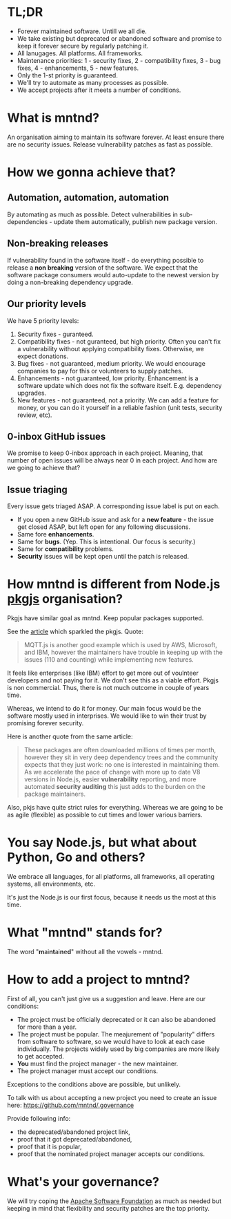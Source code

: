# TL;DR

* Forever maintained software. Untill we all die.
* We take existing but deprecated or abandoned software and promise to keep it forever secure by regularly patching it.
* All lanugages. All platforms. All frameworks.
* Maintenance priorities: 1 - security fixes, 2 - compatibility fixes, 3 - bug fixes, 4 - enhancements, 5 - new features.
* Only the 1-st priority is guaranteed.
* We'll try to automate as many processes as possible.
* We accept projects after it meets a number of conditions.

# What is mntnd?

An organisation aiming to maintain its software forever. At least ensure there are no security issues. Release vulnerability patches as fast as possible.

# How we gonna achieve that?

## Automation, automation, automation

By automating as much as possible. Detect vulnerabilities in sub-dependencies - update them automatically, publish new package version.

## Non-breaking releases

If vulnerability found in the software itself - do everything possible to release a **non breaking** version of the software. We expect that the software package consumers would auto-update to the newest version by doing a non-breaking dependency upgrade.

## Our priority levels

We have 5 priority levels:

1. Security fixes - guranteed.
2. Compatibility fixes - not guranteed, but high priority. Often you can't fix a vulnerability without applying compatibility fixes. Otherwise, we expect donations.
3. Bug fixes - not guaranteed, medium priority. We would encourage companies to pay for this or volunteers to supply patches.
4. Enhancements - not guaranteed, low priority. Enhancement is a software update which does not fix the software itself. E.g. dependency upgrades.
5. New features - not guaranteed, not a priority. We can add a feature for money, or you can do it yourself in a reliable fashion (unit tests, security review, etc).

## 0-inbox GitHub issues

We promise to keep 0-inbox approach in each project. Meaning, that number of open issues will be always near 0 in each project. And how are we going to achieve that?

## Issue triaging

Every issue gets triaged ASAP. A corresponding issue label is put on each.

* If you open a new GitHub issue and ask for a **new feature** - the issue get closed ASAP, but left open for any following discussions.
* Same fore **enhancements**.
* Same for **bugs**. (Yep. This is intentional. Our focus is security.)
* Same for **compatibility** problems.
* **Security** issues will be kept open until the patch is released.

# How mntnd is different from Node.js [pkgjs](https://github.com/pkgjs) organisation?

Pkgjs have similar goal as mntnd. Keep popular packages supported.

See the [article](https://medium.com/@nodejs/call-to-action-accelerating-node-js-growth-e4862bee2919) which sparkled the pkgjs. Quote:

> MQTT.js is another good example which is used by AWS, Microsoft, and IBM, however the maintainers have trouble in keeping up with the issues (110 and counting) while implementing new features.

It feels like enterprises (like IBM) effort to get more out of voulnteer developers and not paying for it. We don't see this as a viable effort. Pkgjs is non commercial. Thus, there is not much outcome in couple of years time.

Whereas, we intend to do it for money. Our main focus would be the software mostly used in interprises. We would like to win their trust by promising forever security.

Here is another quote from the same article:

> These packages are often downloaded millions of times per month, however they sit in very deep dependency trees and the community expects that they just work: no one is interested in maintaining them. As we accelerate the pace of change with more up to date V8 versions in Node.js, easier **vulnerability** reporting, and more automated **security auditing** this just adds to the burden on the package maintainers.

Also, pkjs have quite strict rules for everything. Whereas we are going to be as agile (flexible) as possible to cut times and lower various barriers.

# You say Node.js, but what about Python, Go and others?

We embrace all languages, for all platforms, all frameworks, all operating systems, all environments, etc.

It's just the Node.js is our first focus, because it needs us the most at this time.

# What "mntnd" stands for?

The word "**m**ai**nt**ai**n**e**d**" without all the vowels - mntnd.

# How to add a project to mntnd?

First of all, you can't just give us a suggestion and leave. Here are our conditions:

* The project must be officially deprecated or it can also be abandoned for more than a year.
* The project must be popular. The meajurement of "popularity" differs from software to software, so we would have to look at each case individually. The projects widely used by big companies are more likely to get accepted.
* **You** must find the project manager - the new maintainer.
* The project manager must accept our conditions.

Exceptions to the conditions above are possible, but unlikely.

To talk with us about accepting a new project you need to create an issue here: https://github.com/mntnd/.governance

Provide following info:
* the deprecated/abandoned project link,
* proof that it got deprecated/abandoned,
* proof that it is popular,
* proof that the nominated project manager accepts our conditions.

# What's your governance?

We will try coping the [Apache Software Foundation](https://www.apache.org/theapacheway/index.html) as much as needed but keeping in mind that flexibility and security patches are the top priority.
